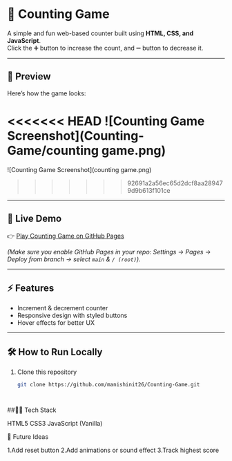# 🧮 Counting Game  

A simple and fun web-based counter built using **HTML, CSS, and JavaScript**.  
Click the ➕ button to increase the count, and ➖ button to decrease it.  

---

## 📸 Preview  

Here’s how the game looks:  

<<<<<<< HEAD
![Counting Game Screenshot](Counting-Game/counting game.png)  
=======
![Counting Game Screenshot](counting game.png)  
>>>>>>> 92691a2a56ec65d2dcf8aa289479d9b613f101ce

---

## 🚀 Live Demo  

👉 [Play Counting Game on GitHub Pages](https://manishinit26.github.io/Counting-Game/)  

*(Make sure you enable GitHub Pages in your repo: Settings → Pages → Deploy from branch → select `main` & `/ (root)`).*  

---

## ⚡ Features  

- Increment & decrement counter  
- Responsive design with styled buttons  
- Hover effects for better UX  

---

## 🛠️ How to Run Locally  

1. Clone this repository  
   ```bash
   git clone https://github.com/manishinit26/Counting-Game.git




##👨‍💻 Tech Stack

HTML5
CSS3
JavaScript (Vanilla)

🎯 Future Ideas

1.Add reset button
2.Add animations or sound effect
3.Track highest score
